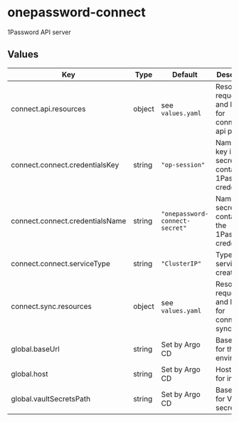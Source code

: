 # onepassword-connect

1Password API server

## Values

| Key | Type | Default | Description |
|-----|------|---------|-------------|
| connect.api.resources | object | see `values.yaml` | Resource requests and limits for connect-api pod |
| connect.connect.credentialsKey | string | `"op-session"` | Name of key inside secret containing 1Password credentials |
| connect.connect.credentialsName | string | `"onepassword-connect-secret"` | Name of secret containing the 1Password credentials |
| connect.connect.serviceType | string | `"ClusterIP"` | Type of service to create |
| connect.sync.resources | object | see `values.yaml` | Resource requests and limits for connect-sync pod |
| global.baseUrl | string | Set by Argo CD | Base URL for the environment |
| global.host | string | Set by Argo CD | Host name for ingress |
| global.vaultSecretsPath | string | Set by Argo CD | Base path for Vault secrets |
